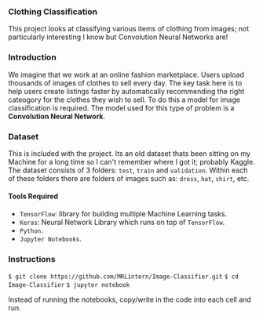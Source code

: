 ### Clothing Classification

This project looks at classifying various items of clothing from images; not particularly interesting I know but Convolution Neural Networks are!

### Introduction

We imagine that we work at an online fashion marketplace.
Users upload thousands of images of clothes to sell every day.
The key task here is to help users create listings faster by automatically recommending
the right cateogory for the clothes they wish to sell.
To do this a model for image classification is required.
The model used for this type of problem is a **Convolution Neural Network**.

### Dataset

This is included with the project. Its an old dataset thats been sitting on my Machine for a long time so I can't remember where I got it; probably Kaggle.
The dataset consists of 3 folders: `test`, `train` and `validation`.
Within each of these folders there are folders of images such as: `dress`, `hat`, `shirt`, etc.


#### Tools Required

* `TensorFlow`: library for building multiple Machine Learning tasks.
* `Keras`: Neural Network Library which runs on top of `TensorFlow`.
* `Python`.
* `Jupyter Notebooks`.


### Instructions

`$ git clone https://github.com/MRLintern/Image-Classifier.git`
`$ cd Image-Classifier`
`$ jupyter notebook`

Instead of running the notebooks, copy/write in the code into each cell and run.